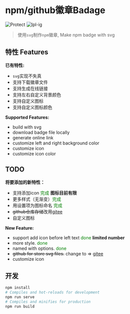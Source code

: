 # npm/github徽章Badage

![Protect](https://woolson.gitee.io/npmer-badge/lightgreen-square-gradient-shadow-Protect-the%20earth-earth.svg) ![lpl-ig](https://woolson.gitee.io/npmer-badge/LPL-IG-555555-%E7%89%9B%E9%80%BC%F0%9F%90%82%F0%9F%8D%BA%F0%9F%90%82%F0%9F%8D%BA-46BC99-heart-E05D44-square-gradient-shadow.svg)

> 使用`svg`制作`npm`徽章, Make npm badge with svg

## 特性 Features

**已有特性:**

- `svg`实现不失真
- 支持下载徽章文件
- 支持生成在线链接
- 支持左右自定义背景颜色
- 支持自定义图标
- 支持自定义图标颜色

**Supported Features:**

- build with svg
- download badge file locally
- generate online link
- customize left and right background color
- customize icon
- customize icon color

## TODO

**将要添加的新特性：**

- 支持添加icon <span style="color:green">完成</span> **图标目前有限**
- 更多样式（无渐变）<span style="color:green">完成</span>
- 用设置项为图标命名 <span style="color:green">完成</span>
- <del>github仓库存储</del>改用[gitee](https://gitee.com/)
- 自定义图标

**New Feature:**

- support add icon before left text <span style="color:green">done</span> **limited number**
- more style. <span style="color:green">done</span>
- named with options. <span style="color:green">done</span>
- <del>github for store svg files.</del> change to => [gitee](https://gitee.com/)
- customize icon

## 开发

```bash
npm install
# Compiles and hot-reloads for development
npm run serve
# Compiles and minifies for production
npm run build
```
